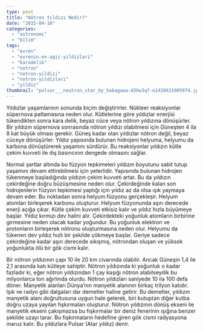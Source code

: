 ```yaml
---
type: post
title: "Nötron Yıldızı Nedir?"
date: "2015-04-18"
categories: 
  - "astronomi"
  - "bilim"
tags: 
  - "evren"
  - "evrenin-en-agiz-yildizlari"
  - "karadelik"
  - "notron"
  - "notron-yildizi"
  - "notron-yildizlari"
  - "yildiz"
thumbnail: "pulsar___neutron_star_by_kakagawa-d3hw3qf-e1428631985974.jpg"
---
```


Yıldızlar yaşamlarının sonunda biçim değiştirirler. Nükleer reaksiyonlar süpernova patlamasına neden olur. Kütlelerine göre yıldızlar enerjisi tükendikten sonra kara delik, beyaz cüce veya nötron yıldızına dönüşürler. Bir yıldızın süpernova sonrasında nötron yıldızı olabilmesi için Güneşten 4 ila 8 kat büyük olması gerekir. Güneş kadar olan yıldızlar nötron değil, beyaz cüceye dönüşürler. Yıldız yapısında bulunan hidrojeni helyuma, helyumu da karbona dönüştürerek yaşamını sürdürür. Bu reaksiyonlar yıldızın kütle çekim kuvveti ile dış basıncının dengede olmasını sağlar.

Normal şartlar altında bu füzyon tepkimeleri yıldızın boyutunu sabit tutup yaşamını devam ettirebilmesi için yeterlidir. Yapısında bulunan hidrojen tükenmeye başladığında yıldızın çekim kuvveti artar. Bu da yıldızın çekirdeğine doğru büzüşmesine neden olur. Çekirdeğinde kalan son hidrojenlerin füzyon tepkimesi yaptığı için yıldız az da olsa ışık yaymaya devam eder. Bu noktadan sonra helyum füzyonu gerçekleşir. Helyum atomları birleşerek karbonu oluşturur. Helyum füzyonunda aşırı derecede enerji açığa çıkar. Kütle çekim kuvveti etkisiz kalır ve yıldız hızla büyümeye başlar. Yıldız kırmızı dev halini alır. Çekirdekteki yoğunluk atomların birbirine girmesine neden olacak kadar yoğundur. Bu yoğunluk elektron ve protonların birleşerek nötronu oluşturmasına neden olur. Helyumu da tükenen dev yıldız hızlı bir şekilde çökmeye başlar. Geriye sadece çekirdeğine kadar aşırı derecede sıkışmış, nötrondan oluşan ve yüksek yoğunlukta ölü bir gök cismi kalır.

Bir nötron yıldızının çapı 10 ile 20 km civarında olabilir. Ancak Güneşin 1,4 ile 2,1 arasında katı kütleye sahiptir. Nötron yıldızında ki yoğunluk o kadar fazladır ki, eğer nötron yıldızından 1 çay kaşığı nötron alabilseydik bu milyonlarca ton ağırlında olurdu. Nötron yıldızları saniyede 10 ila 100 defa döner. Manyetik alanları Dünya’nın manyetik alanının birkaç trilyon katıdır. Işık ve radyo gibi dalgaları dar demetler haline getirir. Bu demetler, yıldızın manyetik alanı doğrultusuna uygun hale gelerek, biri kutuptan diğer kutba doğru uzaya yayılan fışkırmaları oluşturur. Nötron yıldızının dönüş ekseni ile manyetik ekseni çakışmazsa bu fışkırmalar bir deniz fenerinin ışığına benzer şekilde uzayı tarar. Bu fışkırmaların hedefine giren gök cismi radyasyona maruz kalır. Bu yıldızlara Pulsar (Atar yıldız) denir.
